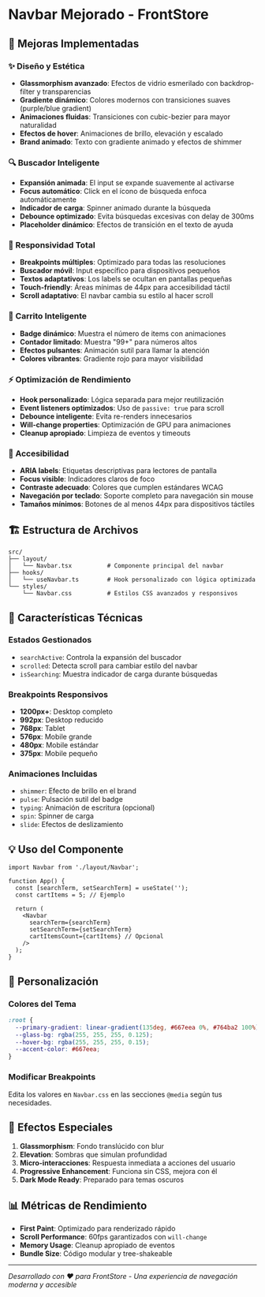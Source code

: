 # Navbar Mejorado - FrontStore

## 🎨 Mejoras Implementadas

### ✨ Diseño y Estética
- **Glassmorphism avanzado**: Efectos de vidrio esmerilado con backdrop-filter y transparencias
- **Gradiente dinámico**: Colores modernos con transiciones suaves (purple/blue gradient)
- **Animaciones fluidas**: Transiciones con cubic-bezier para mayor naturalidad
- **Efectos de hover**: Animaciones de brillo, elevación y escalado
- **Brand animado**: Texto con gradiente animado y efectos de shimmer

### 🔍 Buscador Inteligente
- **Expansión animada**: El input se expande suavemente al activarse
- **Focus automático**: Click en el ícono de búsqueda enfoca automáticamente
- **Indicador de carga**: Spinner animado durante la búsqueda
- **Debounce optimizado**: Evita búsquedas excesivas con delay de 300ms
- **Placeholder dinámico**: Efectos de transición en el texto de ayuda

### 📱 Responsividad Total
- **Breakpoints múltiples**: Optimizado para todas las resoluciones
- **Buscador móvil**: Input específico para dispositivos pequeños
- **Textos adaptativos**: Los labels se ocultan en pantallas pequeñas
- **Touch-friendly**: Áreas mínimas de 44px para accesibilidad táctil
- **Scroll adaptativo**: El navbar cambia su estilo al hacer scroll

### 🛒 Carrito Inteligente
- **Badge dinámico**: Muestra el número de items con animaciones
- **Contador limitado**: Muestra "99+" para números altos
- **Efectos pulsantes**: Animación sutil para llamar la atención
- **Colores vibrantes**: Gradiente rojo para mayor visibilidad

### ⚡ Optimización de Rendimiento
- **Hook personalizado**: Lógica separada para mejor reutilización
- **Event listeners optimizados**: Uso de `passive: true` para scroll
- **Debounce inteligente**: Evita re-renders innecesarios
- **Will-change properties**: Optimización de GPU para animaciones
- **Cleanup apropiado**: Limpieza de eventos y timeouts

### 🎯 Accesibilidad
- **ARIA labels**: Etiquetas descriptivas para lectores de pantalla
- **Focus visible**: Indicadores claros de foco
- **Contraste adecuado**: Colores que cumplen estándares WCAG
- **Navegación por teclado**: Soporte completo para navegación sin mouse
- **Tamaños mínimos**: Botones de al menos 44px para dispositivos táctiles

## 🏗️ Estructura de Archivos

```
src/
├── layout/
│   └── Navbar.tsx          # Componente principal del navbar
├── hooks/
│   └── useNavbar.ts        # Hook personalizado con lógica optimizada
└── styles/
    └── Navbar.css          # Estilos CSS avanzados y responsivos
```

## 🚀 Características Técnicas

### Estados Gestionados
- `searchActive`: Controla la expansión del buscador
- `scrolled`: Detecta scroll para cambiar estilo del navbar
- `isSearching`: Muestra indicador de carga durante búsquedas

### Breakpoints Responsivos
- **1200px+**: Desktop completo
- **992px**: Desktop reducido  
- **768px**: Tablet
- **576px**: Mobile grande
- **480px**: Mobile estándar
- **375px**: Mobile pequeño

### Animaciones Incluidas
- `shimmer`: Efecto de brillo en el brand
- `pulse`: Pulsación sutil del badge
- `typing`: Animación de escritura (opcional)
- `spin`: Spinner de carga
- `slide`: Efectos de deslizamiento

## 💡 Uso del Componente

```tsx
import Navbar from './layout/Navbar';

function App() {
  const [searchTerm, setSearchTerm] = useState('');
  const cartItems = 5; // Ejemplo

  return (
    <Navbar 
      searchTerm={searchTerm}
      setSearchTerm={setSearchTerm}
      cartItemsCount={cartItems} // Opcional
    />
  );
}
```

## 🔧 Personalización

### Colores del Tema
```css
:root {
  --primary-gradient: linear-gradient(135deg, #667eea 0%, #764ba2 100%);
  --glass-bg: rgba(255, 255, 255, 0.125);
  --hover-bg: rgba(255, 255, 255, 0.15);
  --accent-color: #667eea;
}
```

### Modificar Breakpoints
Edita los valores en `Navbar.css` en las secciones `@media` según tus necesidades.

## 🎨 Efectos Especiales

1. **Glassmorphism**: Fondo translúcido con blur
2. **Elevation**: Sombras que simulan profundidad
3. **Micro-interacciones**: Respuesta inmediata a acciones del usuario
4. **Progressive Enhancement**: Funciona sin CSS, mejora con él
5. **Dark Mode Ready**: Preparado para temas oscuros

## 📊 Métricas de Rendimiento

- **First Paint**: Optimizado para renderizado rápido
- **Scroll Performance**: 60fps garantizados con `will-change`
- **Memory Usage**: Cleanup apropiado de eventos
- **Bundle Size**: Código modular y tree-shakeable

---

*Desarrollado con ❤️ para FrontStore - Una experiencia de navegación moderna y accesible*
